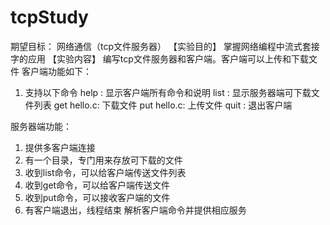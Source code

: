 # tcpStudy

期望目标：
网络通信（tcp文件服务器）
【实验目的】
掌握网络编程中流式套接字的应用
【实验内容】
编写tcp文件服务器和客户端。客户端可以上传和下载文件
客户端功能如下：
1. 支持以下命令
help : 显示客户端所有命令和说明
list : 显示服务器端可下载文件列表
get hello.c: 下载文件
put hello.c: 上传文件
quit : 退出客户端

服务器端功能： 
1) 提供多客户端连接
2) 有一个目录，专门用来存放可下载的文件
3) 收到list命令，可以给客户端传送文件列表
4) 收到get命令，可以给客户端传送文件
5) 收到put命令，可以接收客户端的文件
6) 有客户端退出，线程结束
解析客户端命令并提供相应服务
